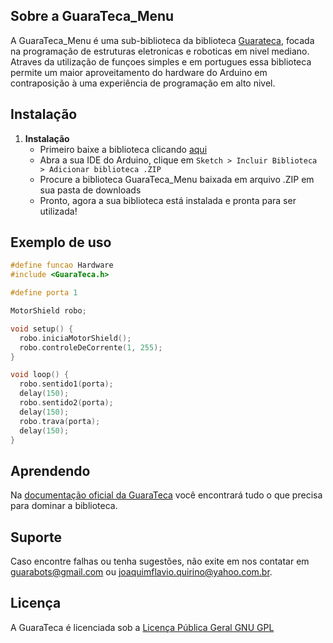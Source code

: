 ## Sobre a GuaraTeca_Menu

A GuaraTeca_Menu é uma sub-biblioteca da biblioteca [Guarateca](https://github.com/JoaquimFlavio/GuaraTeca), focada na programação de estruturas eletronicas e roboticas em nivel mediano. Atraves da utilização de funçoes simples e em portugues essa biblioteca permite um maior aproveitamento do hardware do Arduino em contraposição à uma experiência de programação em alto nivel.

## Instalação

1. **Instalação**
    - Primeiro baixe a biblioteca clicando [aqui](https://codeload.github.com/JoaquimFlavio/GuaraTeca_Menu/zip/1.2.0)
    - Abra a sua IDE do Arduino, clique em ```Sketch > Incluir Biblioteca > Adicionar biblioteca .ZIP```
    - Procure a biblioteca GuaraTeca_Menu baixada em arquivo .ZIP em sua pasta de downloads
    - Pronto, agora a sua biblioteca está instalada e pronta para ser utilizada!
    
## Exemplo de uso

```c++
#define funcao Hardware
#include <GuaraTeca.h>

#define porta 1

MotorShield robo;

void setup() {
  robo.iniciaMotorShield();
  robo.controleDeCorrente(1, 255);
}

void loop() {
  robo.sentido1(porta);
  delay(150);
  robo.sentido2(porta);
  delay(150);
  robo.trava(porta);
  delay(150);
}
```

## Aprendendo

Na [documentação oficial da GuaraTeca](http://guarabots.wordpress.com/guarateca) você encontrará tudo o que precisa para dominar a biblioteca.

## Suporte

Caso encontre falhas ou tenha sugestões, não exite em nos contatar em [guarabots@gmail.com](mailto:guarabots@gmail.com?Subject=GuaraTeca) ou [joaquimflavio.quirino@yahoo.com.br](mailto:joaquimflavio.quirino@yahoo.com.br?Subject=GuaraTeca).

## Licença

A GuaraTeca é licenciada sob a [Licença Pública Geral GNU GPL](https://www.gnu.org/licenses/gpl-3.0.html)
